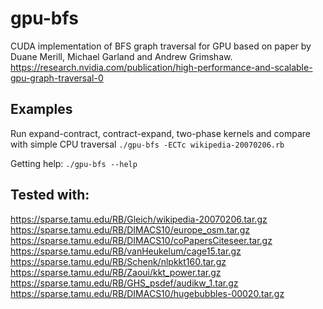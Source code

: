 gpu-bfs
=======
CUDA implementation of BFS graph traversal for GPU based on paper by Duane Merill, Michael Garland and Andrew Grimshaw.
https://research.nvidia.com/publication/high-performance-and-scalable-gpu-graph-traversal-0


Examples
--------
Run expand-contract, contract-expand, two-phase kernels and compare with simple CPU traversal
`./gpu-bfs -ECTc wikipedia-20070206.rb`

Getting help:
`./gpu-bfs --help`

Tested with:
------------
https://sparse.tamu.edu/RB/Gleich/wikipedia-20070206.tar.gz
https://sparse.tamu.edu/RB/DIMACS10/europe_osm.tar.gz
https://sparse.tamu.edu/RB/DIMACS10/coPapersCiteseer.tar.gz
https://sparse.tamu.edu/RB/vanHeukelum/cage15.tar.gz
https://sparse.tamu.edu/RB/Schenk/nlpkkt160.tar.gz
https://sparse.tamu.edu/RB/Zaoui/kkt_power.tar.gz
https://sparse.tamu.edu/RB/GHS_psdef/audikw_1.tar.gz
https://sparse.tamu.edu/RB/DIMACS10/hugebubbles-00020.tar.gz
